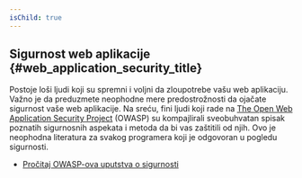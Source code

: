 ```yaml
---
isChild: true
---
```


## Sigurnost web aplikacije {#web_application_security_title}

Postoje loši ljudi koji su spremni i voljni da zloupotrebe vašu web aplikaciju. Važno je da preduzmete neophodne mere 
predostrožnosti da ojačate sigurnost vaše web aplikacije. Na sreću, fini ljudi koji rade na [The Open Web Application 
Security Project][1] (OWASP) su kompajlirali sveobuhvatan spisak poznatih sigurnosnih aspekata i metoda da bi vas 
zaštitili od njih. Ovo je neophodna literatura za svakog programera koji je odgovoran u pogledu sigurnosti.

* [Pročitaj OWASP-ova uputstva o sigurnosti][2]

[1]: https://www.owasp.org/
[2]: https://www.owasp.org/index.php/Guide_Table_of_Contents
